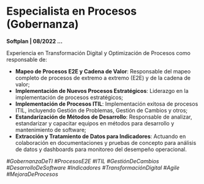 # Especialista en Procesos (Gobernanza)

**Softplan | 08/2022 ...**

Experiencia en Transformación Digital y Optimización de Procesos como responsable de:
- **Mapeo de Procesos E2E y Cadena de Valor**: Responsable del mapeo completo de procesos de extremo a extremo (E2E) y de la cadena de valor;
- **Implementación de Nuevos Procesos Estratégicos**: Liderazgo en la implementación de procesos estratégicos;
- **Implementación de Procesos ITIL**: Implementación exitosa de procesos ITIL, incluyendo Gestión de Problemas, Gestión de Cambios y otros;
- **Estandarización de Métodos de Desarrollo**: Responsable de analizar, estandarizar y capacitar equipos en métodos para desarrollo y mantenimiento de software;
- **Extracción y Tratamiento de Datos para Indicadores**: Actuando en colaboración en documentaciones y pruebas de concepto para análisis de datos y dashboards para monitoreo del desempeño operacional.

*#GobernanzaDeTI #ProcesosE2E #ITIL #GestiónDeCambios #DesarrolloDeSoftware #Indicadores #TransformaciónDigital #Agile #MejoraDeProcesos*
